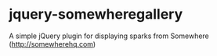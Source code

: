 jquery-somewheregallery
=======================

A simple jQuery plugin for displaying sparks from Somewhere (http://somewherehq.com)

